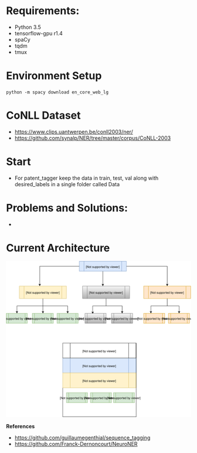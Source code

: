# Requirements:
- Python 3.5
- tensorflow-gpu r1.4
- spaCy
- tqdm
- tmux

# Environment Setup
```commandline
python -m spacy download en_core_web_lg

```

# CoNLL Dataset
- https://www.clips.uantwerpen.be/conll2003/ner/
- https://github.com/synalp/NER/tree/master/corpus/CoNLL-2003

# Start
- For patent_tagger keep the data in train, test, val 
 along with desired_labels in a single folder called Data


# Problems and Solutions:
- 


# Current Architecture

![](docs/images/i_tagger_architecture.svg)

**References**
- https://github.com/guillaumegenthial/sequence_tagging
- https://github.com/Franck-Dernoncourt/NeuroNER